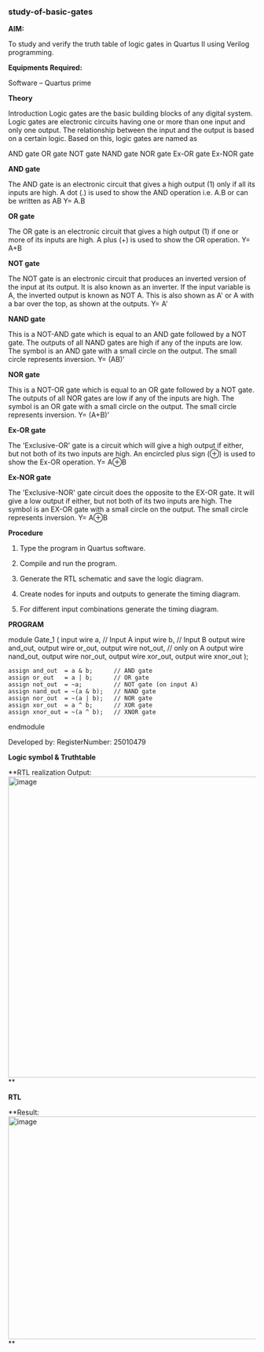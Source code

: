 ### study-of-basic-gates

**AIM:** 

To study and verify the truth table of logic gates in Quartus II using Verilog programming.

**Equipments Required:**

Software – Quartus prime 

**Theory**

Introduction Logic gates are the basic building blocks of any digital system. Logic gates are electronic circuits having one or more than one input and only one output. The relationship between the input and the output is based on a certain logic. Based on this, logic gates are named as

AND gate OR gate NOT gate NAND gate NOR gate Ex-OR gate Ex-NOR gate

**AND gate**

The AND gate is an electronic circuit that gives a high output (1) only if all its inputs are high. A dot (.) is used to show the AND operation i.e. A.B or can be written as AB
Y= A.B

**OR gate** 

The OR gate is an electronic circuit that gives a high output (1) if one or more of its inputs are high. A plus (+) is used to show the OR operation.
Y= A+B

**NOT gate**

The NOT gate is an electronic circuit that produces an inverted version of the input at its output. It is also known as an inverter. If the input variable is A, the inverted output is known as NOT A. This is also shown as A' or A with a bar over the top, as shown at the outputs.
Y= A'

**NAND gate**

This is a NOT-AND gate which is equal to an AND gate followed by a NOT gate. The outputs of all NAND gates are high if any of the inputs are low. The symbol is an AND gate with a small circle on the output. The small circle represents inversion.
Y= (AB)’

**NOR gate**

This is a NOT-OR gate which is equal to an OR gate followed by a NOT gate. The outputs of all NOR gates are low if any of the inputs are high. The symbol is an OR gate with a small circle on the output. The small circle represents inversion.
Y= (A+B)’

**Ex-OR gate**

The 'Exclusive-OR' gate is a circuit which will give a high output if either, but not both of its two inputs are high. An encircled plus sign (⊕) is used to show the Ex-OR operation.
Y= A⊕B

**Ex-NOR gate**

The 'Exclusive-NOR' gate circuit does the opposite to the EX-OR gate. It will give a low output if either, but not both of its two inputs are high. The symbol is an EX-OR gate with a small circle on the output. The small circle represents inversion.
Y= A⊕B

**Procedure** 

1.	Type the program in Quartus software.

2.	Compile and run the program.

3.	Generate the RTL schematic and save the logic diagram.

4.	Create nodes for inputs and outputs to generate the timing diagram.

5.	For different input combinations generate the timing diagram.


**PROGRAM**

module Gate_1 (
    input  wire a,     // Input A
    input  wire b,     // Input B
    output wire and_out,
    output wire or_out,
    output wire not_out,   // only on A
    output wire nand_out,
    output wire nor_out,
    output wire xor_out,
    output wire xnor_out
);

    assign and_out  = a & b;      // AND gate
    assign or_out   = a | b;      // OR gate
    assign not_out  = ~a;         // NOT gate (on input A)
    assign nand_out = ~(a & b);   // NAND gate
    assign nor_out  = ~(a | b);   // NOR gate
    assign xor_out  = a ^ b;      // XOR gate
    assign xnor_out = ~(a ^ b);   // XNOR gate

endmodule

 Developed by: RegisterNumber: 25010479
 
**Logic symbol & Truthtable**

**RTL realization Output:<img width="960" height="612" alt="image" src="https://github.com/user-attachments/assets/7c91204a-f87b-4fcf-9e52-ea100b8f5a07" />
** 

**RTL**

**Result:<img width="1303" height="453" alt="image" src="https://github.com/user-attachments/assets/7df4fc73-44e3-48bb-a11c-251f2f3ed81b" />
**


